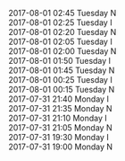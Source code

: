 2017-08-01 02:45 Tuesday  N  
2017-08-01 02:25 Tuesday  I  
2017-08-01 02:20 Tuesday  N  
2017-08-01 02:05 Tuesday  I  
2017-08-01 02:00 Tuesday  N  
2017-08-01 01:50 Tuesday  I  
2017-08-01 01:45 Tuesday  N  
2017-08-01 00:25 Tuesday  I  
2017-08-01 00:15 Tuesday  N  
2017-07-31 21:40 Monday  I  
2017-07-31 21:35 Monday  N  
2017-07-31 21:10 Monday  I  
2017-07-31 21:05 Monday  N  
2017-07-31 19:30 Monday  I  
2017-07-31 19:00 Monday  N  
